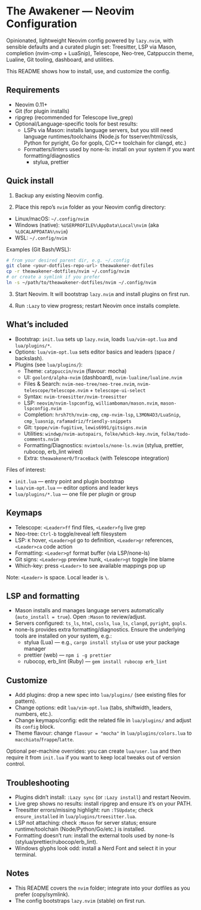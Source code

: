 # The Awakener — Neovim Configuration

Opinionated, lightweight Neovim config powered by `lazy.nvim`, with sensible defaults and a curated plugin set: Treesitter, LSP via Mason, completion (nvim-cmp + LuaSnip), Telescope, Neo-tree, Catppuccin theme, Lualine, Git tooling, dashboard, and utilities.

This README shows how to install, use, and customize the config.

## Requirements

- Neovim 0.11+
- Git (for plugin installs)
- ripgrep (recommended for Telescope live_grep)
- Optional/Language-specific tools for best results:
  - LSPs via Mason: installs language servers, but you still need language runtimes/toolchains (Node.js for tsserver/html/cssls, Python for pyright, Go for gopls, C/C++ toolchain for clangd, etc.)
  - Formatters/linters used by none-ls: install on your system if you want formatting/diagnostics
    - stylua, prettier

## Quick install

1) Backup any existing Neovim config.

2) Place this repo’s `nvim` folder as your Neovim config directory:

- Linux/macOS: `~/.config/nvim`
- Windows (native): `%USERPROFILE%\AppData\Local\nvim` (aka `%LOCALAPPDATA%\nvim`)
- WSL: `~/.config/nvim`

Examples (Git Bash/WSL):

```bash
# from your desired parent dir, e.g. ~/.config
git clone <your-dotfiles-repo-url> theawakener-dotfiles
cp -r theawakener-dotfiles/nvim ~/.config/nvim
# or create a symlink if you prefer
ln -s ~/path/to/theawakener-dotfiles/nvim ~/.config/nvim
```

3) Start Neovim. It will bootstrap `lazy.nvim` and install plugins on first run.

4) Run `:Lazy` to view progress; restart Neovim once installs complete.

## What’s included

- Bootstrap: `init.lua` sets up `lazy.nvim`, loads `lua/vim-opt.lua` and `lua/plugins/*`.
- Options: `lua/vim-opt.lua` sets editor basics and leaders (space / backslash).
- Plugins (see `lua/plugins/`):
  - Theme: `catppuccin/nvim` (flavour: mocha)
  - UI: `goolord/alpha-nvim` (dashboard), `nvim-lualine/lualine.nvim`
  - Files & Search: `nvim-neo-tree/neo-tree.nvim`, `nvim-telescope/telescope.nvim` + `telescope-ui-select`
  - Syntax: `nvim-treesitter/nvim-treesitter`
  - LSP: `neovim/nvim-lspconfig`, `williamboman/mason.nvim`, `mason-lspconfig.nvim`
  - Completion: `hrsh7th/nvim-cmp`, `cmp-nvim-lsp`, `L3MON4D3/LuaSnip`, `cmp_luasnip`, `rafamadriz/friendly-snippets`
  - Git: `tpope/vim-fugitive`, `lewis6991/gitsigns.nvim`
  - Utilities: `windwp/nvim-autopairs`, `folke/which-key.nvim`, `folke/todo-comments.nvim`
  - Formatting/Diagnostics: `nvimtools/none-ls.nvim` (stylua, prettier, rubocop, erb_lint wired)
  - Extra: `theawakener0/TraceBack` (with Telescope integration)

Files of interest:
- `init.lua` — entry point and plugin bootstrap
- `lua/vim-opt.lua` — editor options and leader keys
- `lua/plugins/*.lua` — one file per plugin or group

## Keymaps

- Telescope: `<Leader>ff` find files, `<Leader>fg` live grep
- Neo-tree: `Ctrl-b` toggle/reveal left filesystem
- LSP: `K` hover, `<Leader>gd` go to definition, `<Leader>gr` references, `<Leader>ca` code action
- Formatting: `<Leader>gf` format buffer (via LSP/none-ls)
- Git signs: `<Leader>gp` preview hunk, `<Leader>gt` toggle line blame
- Which-key: press `<Leader>` to see available mappings pop up

Note: `<Leader>` is space. Local leader is `\`.

## LSP and formatting

- Mason installs and manages language servers automatically (`auto_install = true`). Open `:Mason` to review/adjust.
- Servers configured: `ts_ls`, `html`, `cssls`, `lua_ls`, `clangd`, `pyright`, `gopls`.
- none-ls provides extra formatting/diagnostics. Ensure the underlying tools are installed on your system, e.g.:
  - stylua (Lua) — e.g., `cargo install stylua` or use your package manager
  - prettier (web) — `npm i -g prettier`
  - rubocop, erb_lint (Ruby) — `gem install rubocop erb_lint`

## Customize

- Add plugins: drop a new spec into `lua/plugins/` (see existing files for pattern).
- Change options: edit `lua/vim-opt.lua` (tabs, shiftwidth, leaders, numbers, etc.).
- Change keymaps/config: edit the related file in `lua/plugins/` and adjust its `config` block.
- Theme flavour: change `flavour = "mocha"` in `lua/plugins/colors.lua` to `macchiato`/`frappe`/`latte`.

Optional per-machine overrides: you can create `lua/user.lua` and then require it from `init.lua` if you want to keep local tweaks out of version control.

## Troubleshooting

- Plugins didn’t install: `:Lazy sync` (or `:Lazy install`) and restart Neovim.
- Live grep shows no results: install ripgrep and ensure it’s on your PATH.
- Treesitter errors/missing highlight: run `:TSUpdate`; check `ensure_installed` in `lua/plugins/treesitter.lua`.
- LSP not attaching: check `:Mason` for server status; ensure runtime/toolchain (Node/Python/Go/etc.) is installed.
- Formatting doesn’t run: install the external tools used by none-ls (stylua/prettier/rubocop/erb_lint).
- Windows glyphs look odd: install a Nerd Font and select it in your terminal.

## Notes

- This README covers the `nvim` folder; integrate into your dotfiles as you prefer (copy/symlink).
- The config bootstraps `lazy.nvim` (stable) on first run.


